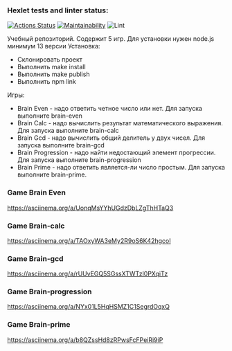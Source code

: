 ### Hexlet tests and linter status:
[![Actions Status](https://github.com/andreyDanilovEd/frontend-project-lvl1/workflows/hexlet-check/badge.svg)](https://github.com/andreyDanilovEd/frontend-project-lvl1/actions)
[![Maintainability](https://api.codeclimate.com/v1/badges/a99a88d28ad37a79dbf6/maintainability)](https://codeclimate.com/github/codeclimate/codeclimate/maintainability)
![Lint](https://github.com/andreyDanilovEd/frontend-project-lvl1/actions/workflows/my-github-actions.yml/badge.svg)

Учебный репозиторий. Содержит 5 игр. Для установки нужен node.js минимум 13 версии Установка:

- Склонировать проект
- Выполнить make install
- Выполнить make publish
- Выполнить npm link

Игры:

- Brain Even - надо ответить четное число или нет. Для запуска выполните brain-even
- Brain Calc - надо вычислить результат математического выражения. Для запуска выполните brain-calc
- Brain Gcd - надо вычислить общий делитель у двух чисел. Для запуска выполните brain-gcd
- Brain Progression - надо найти недостающий элемент прогрессии. Для запуска выполните brain-progression
- Brain Prime - надо ответить является-ли число простым. Для запуска выполните brain-prime.

### Game Brain Even
https://asciinema.org/a/UonqMsYYhUGdzDbLZgThHTaQ3
### Game Brain-calc
https://asciinema.org/a/TAOxyWA3eMy2R9oS6K42hgcoI
### Game Brain-gcd
https://asciinema.org/a/rUUvEGQ5SGssXTWTzl0PXqiTz
### Game Brain-progression
https://asciinema.org/a/NYx01L5HqHSMZ1C1SegrdOqxQ
### Game Brain-prime
https://asciinema.org/a/b8QZssHd8zRPwsFcFPeiRi9iP